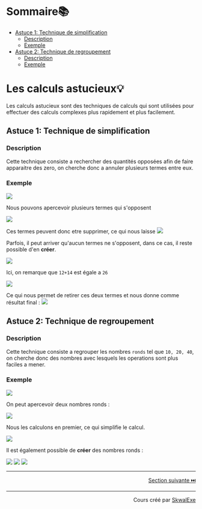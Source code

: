 # Sommaire📚
- [Astuce 1: Technique de simplification](#astuce-1-technique-de-simplification)
  - [Description](#description)
  - [Exemple](#exemple)
- [Astuce 2: Technique de regroupement](#astuce-2-technique-de-regroupement)
  - [Description](#description-1)
  - [Exemple](#exemple-1)

# Les calculs astucieux💡

Les calculs astucieux sont des techniques de calculs qui sont utilisées pour effectuer des calculs complexes plus rapidement et plus facilement.

## Astuce 1: Technique de simplification

### Description

Cette technique consiste a rechercher des quantités opposées afin de faire apparaitre des zero, on cherche donc a annuler plusieurs termes entre eux.

### Exemple
<!-- $$
5+8-7+14-5-8+7
$$ --> 

<img style="" src="https://latex.codecogs.com/svg.image?{\color{White}5%2B8-7%2B14-5-8%2B7">

Nous pouvons apercevoir plusieurs termes qui s'opposent 

<!-- $$
{\color{green}5}{\color{cyan}\ +\ 8}{\color{Orchid}\ -\ 7}+14{\color{green}\ -\ 5}{\color{cyan}\ -\ 8}{\color{Orchid}\ +\ 7}
$$ --> 

<img style="" src="https://latex.codecogs.com/svg.image?{\color{White}%7B%5Ccolor%7Bgreen%7D5%7D%7B%5Ccolor%7Bcyan%7D%5C%20%2B%5C%208%7D%7B%5Ccolor%7BOrchid%7D%5C%20-%5C%207%7D%2B14%7B%5Ccolor%7Bgreen%7D%5C%20-%5C%205%7D%7B%5Ccolor%7Bcyan%7D%5C%20-%5C%208%7D%7B%5Ccolor%7BOrchid%7D%5C%20%2B%5C%207%7D">

Ces termes peuvent donc etre supprimer, ce qui nous laisse <!-- $+14$ --> <img style="" src="https://latex.codecogs.com/svg.image?\small{\color{White}%2B14">

Parfois, il peut arriver qu'aucun termes ne s'opposent, dans ce cas, il reste possible d'en **créer**.

<!-- $$
8-26+12+14
$$ --> 

<img style="" src="https://latex.codecogs.com/svg.image?{\color{White}8-26%2B12%2B14">

Ici, on remarque que `12+14` est égale a `26`

<!-- $$
8{\color{green}\ -\ 26\ +\ 26}
$$ --> 

<img style="" src="https://latex.codecogs.com/svg.image?{\color{White}8%7B%5Ccolor%7Bgreen%7D%5C%20-%5C%2026%5C%20%2B%5C%2026%7D">

Ce qui nous permet de retirer ces deux termes et nous donne comme résultat final : <!-- $8$ --> <img style="" src="https://latex.codecogs.com/svg.image?\small{\color{White}8">

## Astuce 2: Technique de regroupement

### Description

Cette technique consiste a regrouper les nombres `ronds` tel que `10, 20, 40`, on cherche donc des nombres avec lesquels les operations sont plus faciles a mener.

### Exemple

<!-- $$
20-26+10+15
$$ --> 

<img style="" src="https://latex.codecogs.com/svg.image?{\color{White}20-26%2B10%2B15">

On peut apercevoir deux nombres ronds : 

<!-- $$
{\color{green}20}\ -\ 26{\color{green}\ +\ 10}+15
$$ --> 

<img style="" src="https://latex.codecogs.com/svg.image?{\color{White}%7B%5Ccolor%7Bgreen%7D20%7D%5C%20-%5C%2026%7B%5Ccolor%7Bgreen%7D%5C%20%2B%5C%2010%7D%2B15">

Nous les calculons en premier, ce qui simplifie le calcul.

<!-- $$
{\color{green}30}-26+15
$$ --> 

<img style="" src="https://latex.codecogs.com/svg.image?{\color{White}%7B%5Ccolor%7Bgreen%7D30%7D-26%2B15">

Il est également possible de **créer** des nombres ronds : 

<!-- $$
1+4+9+6-10
$$ --> 

<img style="" src="https://latex.codecogs.com/svg.image?{\color{White}1%2B4%2B9%2B6-10">

<!-- $$
{\color{green}1}{\color{cyan}\ +\ 4}{\color{green}\ +\ 9}{\color{cyan}\ +\ 6}-10
$$ --> 

<img style="" src="https://latex.codecogs.com/svg.image?{\color{White}%7B%5Ccolor%7Bgreen%7D1%7D%7B%5Ccolor%7Bcyan%7D%5C%20%2B%5C%204%7D%7B%5Ccolor%7Bgreen%7D%5C%20%2B%5C%209%7D%7B%5Ccolor%7Bcyan%7D%5C%20%2B%5C%206%7D-10">

<!-- $$
{\color{green}10}{\color{cyan}\ +\ 10}-10
$$ --> 

<img style="" src="https://latex.codecogs.com/svg.image?{\color{White}%7B%5Ccolor%7Bgreen%7D10%7D%7B%5Ccolor%7Bcyan%7D%5C%20%2B%5C%2010%7D-10">


---

<p align="right"><a href="../fractions-egales-entre-elles">Section suivante ⏭️</a></p>

---


<p align="right">Cours créé par <a href="https://github.com/SkwalExe/" target="_blank">SkwalExe</a></p>